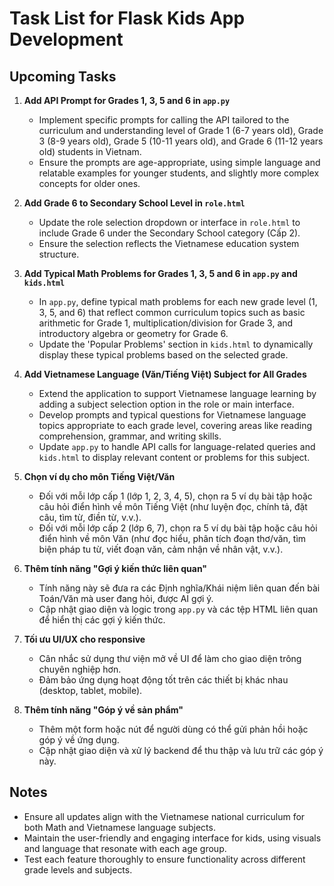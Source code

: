 # Task List for Flask Kids App Development

## Upcoming Tasks

1. **Add API Prompt for Grades 1, 3, 5 and 6 in `app.py`**
   - Implement specific prompts for calling the API tailored to the curriculum and understanding level of Grade 1 (6-7 years old), Grade 3 (8-9 years old), Grade 5 (10-11 years old), and Grade 6 (11-12 years old) students in Vietnam.
   - Ensure the prompts are age-appropriate, using simple language and relatable examples for younger students, and slightly more complex concepts for older ones.

2. **Add Grade 6 to Secondary School Level in `role.html`**
   - Update the role selection dropdown or interface in `role.html` to include Grade 6 under the Secondary School category (Cấp 2).
   - Ensure the selection reflects the Vietnamese education system structure.

3. **Add Typical Math Problems for Grades 1, 3, 5 and 6 in `app.py` and `kids.html`**
   - In `app.py`, define typical math problems for each new grade level (1, 3, 5, and 6) that reflect common curriculum topics such as basic arithmetic for Grade 1, multiplication/division for Grade 3, and introductory algebra or geometry for Grade 6.
   - Update the 'Popular Problems' section in `kids.html` to dynamically display these typical problems based on the selected grade.

4. **Add Vietnamese Language (Văn/Tiếng Việt) Subject for All Grades**
   - Extend the application to support Vietnamese language learning by adding a subject selection option in the role or main interface.
   - Develop prompts and typical questions for Vietnamese language topics appropriate to each grade level, covering areas like reading comprehension, grammar, and writing skills.
   - Update `app.py` to handle API calls for language-related queries and `kids.html` to display relevant content or problems for this subject.

5. **Chọn ví dụ cho môn Tiếng Việt/Văn**
   - Đối với mỗi lớp cấp 1 (lớp 1, 2, 3, 4, 5), chọn ra 5 ví dụ bài tập hoặc câu hỏi điển hình về môn Tiếng Việt (như luyện đọc, chính tả, đặt câu, tìm từ, điền từ, v.v.).
   - Đối với mỗi lớp cấp 2 (lớp 6, 7), chọn ra 5 ví dụ bài tập hoặc câu hỏi điển hình về môn Văn (như đọc hiểu, phân tích đoạn thơ/văn, tìm biện pháp tu từ, viết đoạn văn, cảm nhận về nhân vật, v.v.).

6. **Thêm tính năng "Gợi ý kiến thức liên quan"**
   - Tính năng này sẽ đưa ra các Định nghĩa/Khái niệm liên quan đến bài Toán/Văn mà user đang hỏi, được AI gợi ý.
   - Cập nhật giao diện và logic trong `app.py` và các tệp HTML liên quan để hiển thị các gợi ý kiến thức.

7. **Tối ưu UI/UX cho responsive**
   - Cân nhắc sử dụng thư viện mở về UI để làm cho giao diện trông chuyên nghiệp hơn.
   - Đảm bảo ứng dụng hoạt động tốt trên các thiết bị khác nhau (desktop, tablet, mobile).

8. **Thêm tính năng "Góp ý về sản phẩm"**
   - Thêm một form hoặc nút để người dùng có thể gửi phản hồi hoặc góp ý về ứng dụng.
   - Cập nhật giao diện và xử lý backend để thu thập và lưu trữ các góp ý này.

## Notes
- Ensure all updates align with the Vietnamese national curriculum for both Math and Vietnamese language subjects.
- Maintain the user-friendly and engaging interface for kids, using visuals and language that resonate with each age group.
- Test each feature thoroughly to ensure functionality across different grade levels and subjects.